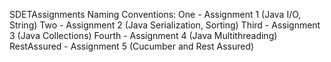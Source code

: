 SDETAssignments
Naming Conventions:
One - Assignment 1 (Java I/O, String)
Two - Assignment 2 (Java Serialization, Sorting)
Third - Assignment 3 (Java Collections)
Fourth - Assignment 4 (Java Multithreading)
RestAssured - Assignment 5 (Cucumber and Rest Assured)

